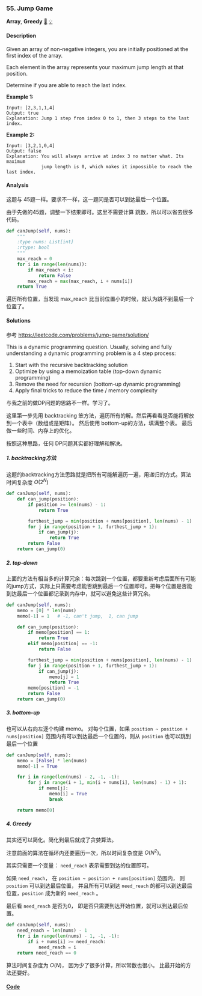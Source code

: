 ### 55. Jump Game

**Array**, **Greedy**    [🧡](https://leetcode.com/problems/jump-game)    	[💡](https://leetcode.com/articles/jump-game)

#### Description

Given an array of non-negative integers, you are initially positioned at the first index of the array.

Each element in the array represents your maximum jump length at that position.

Determine if you are able to reach the last index.

**Example 1:**

```
Input: [2,3,1,1,4]
Output: true
Explanation: Jump 1 step from index 0 to 1, then 3 steps to the last index.
```

**Example 2:**

```
Input: [3,2,1,0,4]
Output: false
Explanation: You will always arrive at index 3 no matter what. Its maximum
             jump length is 0, which makes it impossible to reach the last index.
```

#### Analysis

这题与 45题一样。要求不一样，这一题问是否可以到达最后一个位置。

由于先做的45题，调整一下结果即可。这里不需要计算 跳数，所以可以省去很多代码。

```python
def canJump(self, nums):
    """
    :type nums: List[int]
    :rtype: bool
    """
    max_reach = 0
    for i in range(len(nums)):
        if max_reach < i:
            return False
        max_reach = max(max_reach, i + nums[i])
    return True
```

遍历所有位置，当发现 max_reach 比当前位置小的时候，就认为跳不到最后一个位置了。

#### Solutions

参考 <https://leetcode.com/problems/jump-game/solution/>

This is a dynamic programming question. Usually, solving and fully understanding a dynamic programming problem is a 4 step process:

1. Start with the recursive backtracking solution
2. Optimize by using a memoization table (top-down dynamic programming)
3. Remove the need for recursion (bottom-up dynamic programming)
4. Apply final tricks to reduce the time / memory complexity

与我之前的做DP问题的思路不一样。学习了。

这里第一步先用 backtracking 笨方法，遍历所有的解。然后再看看是否能将解放到一个表中（数组或是矩阵）。 然后使用 bottom-up的方法，填满整个表。 最后做一些时间、内存上的优化。

按照这种思路，任何 DP问题其实都好理解和解决。

##### 1. backtracking方法

这题的backtracking方法思路就是把所有可能解遍历一遍，用递归的方式。算法时间复杂度 $O(2^N)$

```python
def canJump(self, nums):
    def can_jump(position):
        if position >= len(nums) - 1:
            return True

        furthest_jump = min(position + nums[position], len(nums) - 1)
        for j in range(position + 1, furthest_jump + 1):
            if can_jump(j):
                return True
        return False
    return can_jump(0)
```

##### 2. top-down

上面的方法有相当多的计算冗余：每次跳到一个位置，都要重新考虑后面所有可能的jump方式，实际上只需要考虑能否跳到最后一个位置即可。把每个位置是否能到达最后一个位置都记录到内存中，就可以避免这些计算冗余。

```python
def canJump(self, nums):
    memo = [0] * len(nums)
    memo[-1] = 1   # -1, can't jump,  1, can jump

    def can_jump(position):
        if memo[position] == 1:
            return True
        elif memo[position] == -1:
            return False

        furthest_jump = min(position + nums[position], len(nums) - 1)
        for j in range(position + 1, furthest_jump + 1):
            if can_jump(j):
                memo[j] = 1
                return True
        memo[position] = -1
        return False
    return can_jump(0)
```

##### 3. bottom-up

也可以从右向左逐个构建 memo。 对每个位置，如果 `position ~ position + nums[position]` 范围内有可以到达最后一个位置的，则从 `position` 也可以跳到最后一个位置

```python
def canJump(self, nums):
    memo = [False] * len(nums)
    memo[-1] = True

    for i in range(len(nums) - 2, -1, -1):
        for j in range(i + 1, min(i + nums[i], len(nums) - 1) + 1):
            if memo[j]:
                memo[i] = True
                break

    return memo[0]
```

##### 4. Greedy

其实还可以简化。简化到最后就成了贪婪算法。

注意前面的算法在循环内还要遍历一次，所以时间复杂度是 $O(N^2)$。

其实只需要一个变量： `need_reach` 表示需要到达的位置即可。

如果 `need_reach`， 在 `position ~ position + nums[position]` 范围内， 则 `position` 可以到达最后位置， 并且所有可以到达 `need_reach` 的都可以到达最后位置，`position` 成为新的 `need_reach` 。

最后看 `need_reach` 是否为0， 即是否只需要到达开始位置，就可以到达最后位置。


```python
def canJump(self, nums):
    need_reach = len(nums) - 1
    for i in range(len(nums) - 1, -1, -1):
        if i + nums[i] >= need_reach:
            need_reach = i
    return need_reach == 0
```

算法时间复杂度为 $O(N)$， 因为少了很多计算，所以常数也很小。 比最开始的方法还要好。

#### [Code](../python/55.%20Jump%20Game.py)
